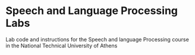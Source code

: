 # Speech and Language Processing Labs

Lab code and instructions for the Speech and language Processing course in the National Technical University of Athens
